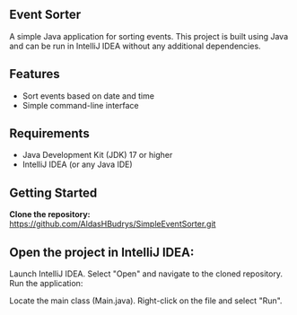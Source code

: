 ## Event Sorter

A simple Java application for sorting events. This project is built using Java and can be run in IntelliJ IDEA without any additional dependencies.

## Features

- Sort events based on date and time
- Simple command-line interface

## Requirements

- Java Development Kit (JDK) 17 or higher
- IntelliJ IDEA (or any Java IDE)

## Getting Started

**Clone the repository:**
https://github.com/AldasHBudrys/SimpleEventSorter.git


## Open the project in IntelliJ IDEA:

Launch IntelliJ IDEA.
Select "Open" and navigate to the cloned repository.
Run the application:

Locate the main class (Main.java).
Right-click on the file and select "Run".
